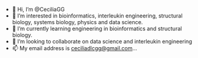 - 👋 Hi, I’m @CeciliaGG
- 👀 I’m interested in bioinformatics, interleukin engineering, structural biology, systems biology, physics and data science. 
- 🌱 I’m currently learning engineering in bioinformatics and structural biology. 
- 💞️ I’m looking to collaborate on data science and interleukin engineering
- 📫 My email address is ceciliadlcgg@gmail.com...

<!---
CeciliaGG/CeciliaGG is a ✨ special ✨ repository because its `README.md` (this file) appears on your GitHub profile.
You can click the Preview link to take a look at your changes.
--->
